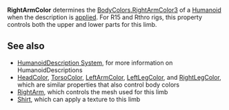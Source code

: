 **RightArmColor** determines the [BodyColors.RightArmColor3](https://developer.roblox.com/en-us/api-reference/property/BodyColors/RightArmColor3) of a [Humanoid](https://developer.roblox.com/en-us/api-reference/class/Humanoid) when the description is [applied](https://developer.roblox.com/en-us/api-reference/function/Humanoid/ApplyDescription). For R15 and Rthro rigs, this property controls both the upper and lower parts for this limb.

See also
--------

*   [HumanoidDescription System](https://developer.roblox.com/en-us/articles/humanoiddescription-system), for more information on HumanoidDescriptions
*   [HeadColor](https://developer.roblox.com/en-us/api-reference/property/HumanoidDescription/HeadColor), [TorsoColor](https://developer.roblox.com/en-us/api-reference/property/HumanoidDescription/TorsoColor), [LeftArmColor](https://developer.roblox.com/en-us/api-reference/property/HumanoidDescription/LeftArmColor), [LeftLegColor](https://developer.roblox.com/en-us/api-reference/property/HumanoidDescription/LeftLegColor), and [RightLegColor](https://developer.roblox.com/en-us/api-reference/property/HumanoidDescription/RightLegColor), which are similar properties that also control body colors
*   [RightArm](https://developer.roblox.com/en-us/api-reference/property/HumanoidDescription/RightArm), which controls the mesh used for this limb
*   [Shirt](https://developer.roblox.com/en-us/api-reference/property/HumanoidDescription/Shirt), which can apply a texture to this limb